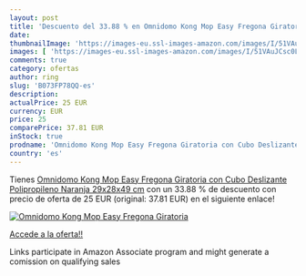 ```yaml
---
layout: post
title: 'Descuento del 33.88 % en Omnidomo Kong Mop Easy Fregona Giratoria'
date: 
thumbnailImage: 'https://images-eu.ssl-images-amazon.com/images/I/51VAuJCsc0L._SL200_.jpg'
images: [ 'https://images-eu.ssl-images-amazon.com/images/I/51VAuJCsc0L._SL200_.jpg' ]
comments: true
category: ofertas
author: ring
slug: 'B073FP78QQ-es'
description:
actualPrice: 25 EUR
currency: EUR
price: 25
comparePrice: 37.81 EUR
inStock: true
prodname: 'Omnidomo Kong Mop Easy Fregona Giratoria con Cubo Deslizante  Polipropileno  Naranja  29x28x49 cm'
country: 'es'
---
```


Tienes [Omnidomo Kong Mop Easy Fregona Giratoria con Cubo Deslizante  Polipropileno  Naranja  29x28x49 cm](https://www.amazon.es/dp/B073FP78QQ/?tag=tolees-21) con un 33.88 % de descuento con precio de oferta de 25 EUR (original: 37.81 EUR) en el siguiente enlace!

[![Omnidomo Kong Mop Easy Fregona Giratoria](https://images-eu.ssl-images-amazon.com/images/I/51VAuJCsc0L._SL200_.jpg)](https://www.amazon.es/dp/B073FP78QQ/?tag=tolees-21)

[Accede a la oferta!!](https://www.amazon.es/dp/B073FP78QQ/?tag=tolees-21)

Links participate in Amazon Associate program and might generate a comission on qualifying sales


